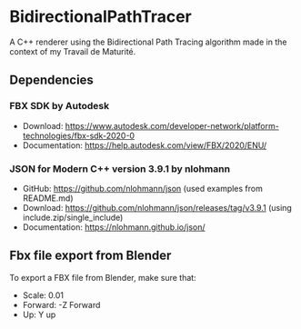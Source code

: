 # BidirectionalPathTracer
A C++ renderer using the Bidirectional Path Tracing algorithm made in the context of my Travail de Maturité.

## Dependencies
### FBX SDK by Autodesk
- Download: https://www.autodesk.com/developer-network/platform-technologies/fbx-sdk-2020-0
- Documentation: https://help.autodesk.com/view/FBX/2020/ENU/

### JSON for Modern C++ version 3.9.1 by nlohmann
- GitHub: https://github.com/nlohmann/json (used examples from README.md)
- Download: https://github.com/nlohmann/json/releases/tag/v3.9.1 (using include.zip/single_include)
- Documentation: https://nlohmann.github.io/json/

## Fbx file export from Blender
To export a FBX file from Blender, make sure that:
- Scale: 0.01
- Forward: -Z Forward
- Up: Y up
